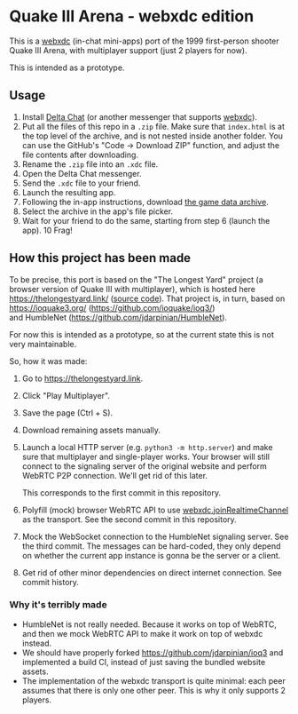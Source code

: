 # Quake III Arena - webxdc edition

This is a [webxdc](https://webxdc.org) (in-chat mini-apps) port
of the 1999 first-person shooter Quake III Arena,
with multiplayer support (just 2 players for now).

This is intended as a prototype.

## Usage

1. Install [Delta Chat](https://delta.chat) (or another messenger
   that supports [webxdc](https://webxdc.org)).
2. Put all the files of this repo in a `.zip` file.
   Make sure that `index.html` is at the top level of the archive,
   and is not nested inside another folder.
   You can use the GitHub's "Code -> Download ZIP" function,
   and adjust the file contents after downloading.
3. Rename the `.zip` file into an `.xdc` file.
4. Open the Delta Chat messenger.
5. Send the `.xdc` file to your friend.
6. Launch the resulting app.
7. Following the in-app instructions,
   download
   [the game data archive](https://archive.org/download/tucows_286139_Quake_III_Arena/linuxq3ademo-1.11-6.x86.gz.zip/linuxq3ademo-1.11-6.x86.gz.sh).
8. Select the archive in the app's file picker.
9. Wait for your friend to do the same, starting from step 6 (launch the app).
   10 Frag!

## How this project has been made

To be precise, this port is based on the "The Longest Yard" project
(a browser version of Quake III with multiplayer),
which is hosted here https://thelongestyard.link/
([source code](https://github.com/jdarpinian/ioq3)).
That project is, in turn, based on https://ioquake3.org/
(https://github.com/ioquake/ioq3/)  
and HumbleNet (https://github.com/jdarpinian/HumbleNet).

For now this is intended as a prototype,
so at the current state this is not very maintainable.

So, how it was made:

1. Go to https://thelongestyard.link.
2. Click "Play Multiplayer".
3. Save the page (Ctrl + S).
4. Download remaining assets manually.
5. Launch a local HTTP server (e.g. `python3 -m http.server`)
   and make sure that multiplayer and single-player works.
   Your browser will still connect to the signaling server
   of the original website and perform WebRTC P2P connection.
   We'll get rid of this later.

   This corresponds to the first commit in this repository.

6. Polyfill (mock) browser WebRTC API
   to use [webxdc.joinRealtimeChannel](https://webxdc.org/docs/spec/joinRealtimeChannel.html)
   as the transport.
   See the second commit in this repository.
7. Mock the WebSocket connection to the HumbleNet signaling server.
   See the third commit.
   The messages can be hard-coded, they only depend
   on whether the current app instance is gonna be the server or a client.
8. Get rid of other minor dependencies on direct internet connection.
   See commit history.

### Why it's terribly made

- HumbleNet is not really needed.
  Because it works on top of WebRTC,
  and then we mock WebRTC API to make it work on top of webxdc instead.
- We should have properly forked https://github.com/jdarpinian/ioq3
  and implemented a build CI,
  instead of just saving the bundled website assets.
- The implementation of the webxdc transport is quite minimal:
  each peer assumes that there is only one other peer.
  This is why it only supports 2 players.
